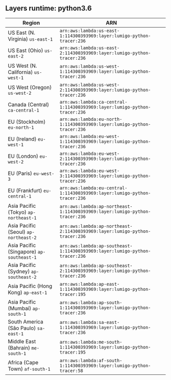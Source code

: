 Layers runtime: python3.6
----
| Region | ARN |
| --- | --- |
|US East (N. Virginia)  `us-east-1`|`arn:aws:lambda:us-east-1:114300393969:layer:lumigo-python-tracer:236`|
|US East (Ohio)  `us-east-2`|`arn:aws:lambda:us-east-2:114300393969:layer:lumigo-python-tracer:236`|
|US West (N. California)  `us-west-1`|`arn:aws:lambda:us-west-1:114300393969:layer:lumigo-python-tracer:236`|
|US West (Oregon)  `us-west-2`|`arn:aws:lambda:us-west-2:114300393969:layer:lumigo-python-tracer:236`|
|Canada (Central)  `ca-central-1`|`arn:aws:lambda:ca-central-1:114300393969:layer:lumigo-python-tracer:236`|
|EU (Stockholm)  `eu-north-1`|`arn:aws:lambda:eu-north-1:114300393969:layer:lumigo-python-tracer:236`|
|EU (Ireland)  `eu-west-1`|`arn:aws:lambda:eu-west-1:114300393969:layer:lumigo-python-tracer:236`|
|EU (London)  `eu-west-2`|`arn:aws:lambda:eu-west-2:114300393969:layer:lumigo-python-tracer:236`|
|EU (Paris)  `eu-west-3`|`arn:aws:lambda:eu-west-3:114300393969:layer:lumigo-python-tracer:236`|
|EU (Frankfurt)  `eu-central-1`|`arn:aws:lambda:eu-central-1:114300393969:layer:lumigo-python-tracer:236`|
|Asia Pacific (Tokyo)  `ap-northeast-1`|`arn:aws:lambda:ap-northeast-1:114300393969:layer:lumigo-python-tracer:236`|
|Asia Pacific (Seoul)  `ap-northeast-2`|`arn:aws:lambda:ap-northeast-2:114300393969:layer:lumigo-python-tracer:236`|
|Asia Pacific (Singapore)  `ap-southeast-1`|`arn:aws:lambda:ap-southeast-1:114300393969:layer:lumigo-python-tracer:236`|
|Asia Pacific (Sydney)  `ap-southeast-2`|`arn:aws:lambda:ap-southeast-2:114300393969:layer:lumigo-python-tracer:236`|
|Asia Pacific (Hong Kong)  `ap-east-1`|`arn:aws:lambda:ap-east-1:114300393969:layer:lumigo-python-tracer:195`|
|Asia Pacific (Mumbai)  `ap-south-1`|`arn:aws:lambda:ap-south-1:114300393969:layer:lumigo-python-tracer:236`|
|South America (São Paulo)  `sa-east-1`|`arn:aws:lambda:sa-east-1:114300393969:layer:lumigo-python-tracer:236`|
|Middle East (Bahrain)  `me-south-1`|`arn:aws:lambda:me-south-1:114300393969:layer:lumigo-python-tracer:195`|
|Africa (Cape Town)  `af-south-1`|`arn:aws:lambda:af-south-1:114300393969:layer:lumigo-python-tracer:58`|
